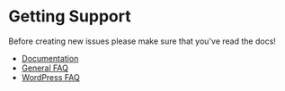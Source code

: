 Getting Support
==================

Before creating new issues please make sure that you've read the docs!

* [Documentation](https://github.com/EnlighterJS/documentation)
* [General FAQ](https://github.com/EnlighterJS/documentation/blob/master/FAQ.md)
* [WordPress FAQ](https://github.com/EnlighterJS/documentation/blob/master/wordpress/FAQ.md)
